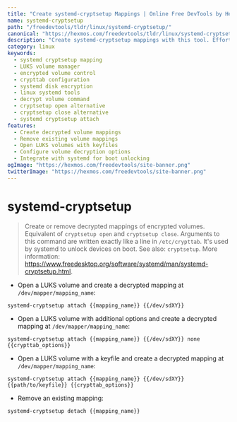 ```yaml
---
title: "Create systemd-cryptsetup Mappings | Online Free DevTools by Hexmos"
name: systemd-cryptsetup
path: "/freedevtools/tldr/linux/systemd-cryptsetup/"
canonical: "https://hexmos.com/freedevtools/tldr/linux/systemd-cryptsetup/"
description: "Create systemd-cryptsetup mappings with this tool. Effortlessly open/close encrypted volumes for enhanced data security on Linux systems. Free online tool, no registration required."
category: linux
keywords:
  - systemd cryptsetup mapping
  - LUKS volume manager
  - encrypted volume control
  - crypttab configuration
  - systemd disk encryption
  - linux systemd tools
  - decrypt volume command
  - cryptsetup open alternative
  - cryptsetup close alternative
  - systemd cryptsetup attach
features:
  - Create decrypted volume mappings
  - Remove existing volume mappings
  - Open LUKS volumes with keyfiles
  - Configure volume decryption options
  - Integrate with systemd for boot unlocking
ogImage: "https://hexmos.com/freedevtools/site-banner.png"
twitterImage: "https://hexmos.com/freedevtools/site-banner.png"
---
```


# systemd-cryptsetup

> Create or remove decrypted mappings of encrypted volumes. Equivalent of `cryptsetup open` and `cryptsetup close`.
> Arguments to this command are written exactly like a line in `/etc/crypttab`. It's used by systemd to unlock devices on boot.
> See also: `cryptsetup`.
> More information: <https://www.freedesktop.org/software/systemd/man/systemd-cryptsetup.html>.

- Open a LUKS volume and create a decrypted mapping at `/dev/mapper/mapping_name`:

`systemd-cryptsetup attach {{mapping_name}} {{/dev/sdXY}}`

- Open a LUKS volume with additional options and create a decrypted mapping at `/dev/mapper/mapping_name`:

`systemd-cryptsetup attach {{mapping_name}} {{/dev/sdXY}} none {{crypttab_options}}`

- Open a LUKS volume with a keyfile and create a decrypted mapping at `/dev/mapper/mapping_name`:

`systemd-cryptsetup attach {{mapping_name}} {{/dev/sdXY}} {{path/to/keyfile}} {{crypttab_options}}`

- Remove an existing mapping:

`systemd-cryptsetup detach {{mapping_name}}`
